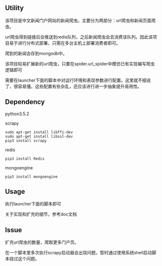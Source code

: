 ## Utility

该项目是中文新闻门户网站的新闻爬虫。主要分为两部分：url爬虫和新闻页面爬虫。

url爬虫得到链接后会推送到redis队列，之后新闻爬虫会去消费该队列。因此该项目易于进行分布式部署，只需在多台主机上部署消费者即可。

爬到的新闻会存到mongodb中。

该项目较易扩展新的url爬虫，只要在spider.url_spider中模仿已有实现编写爬虫逻辑即可

需要在launcher下面的脚本中对运行环境和表现参数进行配置。这里就不细说了，很容易懂。这些配置有些杂乱，还应该进行进一步抽象提升易用性。

## Dependency
python3.5.2

scrapy
```
sudo apt-get install libffi-dev
sudo apt-get install libssl-dev
pip3 install scrapy
```

redis
```
pip3 install Redis
```

mongoengine
```
pip3 install mongoengine
```

## Usage
执行launcher下面的脚本即可

关于实现和扩充的细节，参考doc文档

## Issue
扩充url爬虫的数量，爬取更多门户页。

在一个脚本里多次执行scrapy启动器会出现问题，暂时通过使用系统shell启动脚本绕过这个问题。
